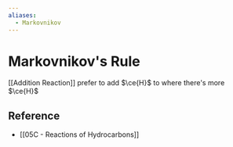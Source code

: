```yaml
---
aliases:
  - Markovnikov
---
```


# Markovnikov's Rule

[[Addition Reaction]] prefer to add $\ce{H}$ to where there's more $\ce{H}$

## Reference

- [[05C - Reactions of Hydrocarbons]]
